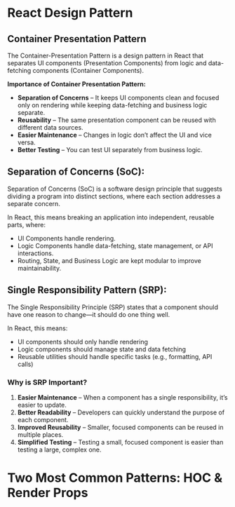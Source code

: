 # React Design Pattern

## Container Presentation Pattern

The Container-Presentation Pattern is a design pattern in React that separates UI components (Presentation Components) from logic and data-fetching components (Container Components).

**Importance of Container Presentation Pattern:**

- **Separation of Concerns** – It keeps UI components clean and focused only on rendering while keeping data-fetching and business logic separate.
- **Reusability** – The same presentation component can be reused with different data sources.
- **Easier Maintenance** – Changes in logic don’t affect the UI and vice versa.
- **Better Testing** – You can test UI separately from business logic.

## Separation of Concerns (SoC):

Separation of Concerns (SoC) is a software design principle that suggests dividing a program into distinct sections, where each section addresses a separate concern.

In React, this means breaking an application into independent, reusable parts, where:

- UI Components handle rendering.
- Logic Components handle data-fetching, state management, or API interactions.
- Routing, State, and Business Logic are kept modular to improve maintainability.

## Single Responsibility Pattern (SRP):

The Single Responsibility Principle (SRP) states that a component should have one reason to change—it should do one thing well.

In React, this means:

- UI components should only handle rendering
- Logic components should manage state and data fetching
- Reusable utilities should handle specific tasks (e.g., formatting, API calls)

### Why is SRP Important?

1. **Easier Maintenance** – When a component has a single responsibility, it’s easier to update.
2. **Better Readability** – Developers can quickly understand the purpose of each component.
3. **Improved Reusability** – Smaller, focused components can be reused in multiple places.
4. **Simplified Testing** – Testing a small, focused component is easier than testing a large, complex one.

# Two Most Common Patterns: HOC & Render Props
